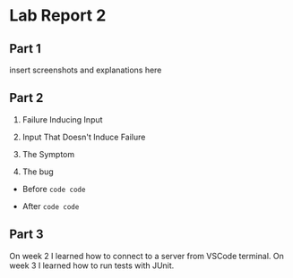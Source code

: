 # Lab Report 2

## Part 1

insert screenshots and explanations here


## Part 2

1. Failure Inducing Input


2. Input That Doesn't Induce Failure


3. The Symptom

4. The bug

* Before `code code`

* After `code code`


## Part 3

On week 2 I learned how to connect to a server from VSCode terminal. On week 3 I learned how to run tests with JUnit.
